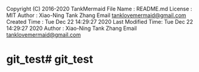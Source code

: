  Copyright (C) 2016-2020 TankMermaid
 File Name         : README.md
 License           : MIT
 Author            : Xiao-Ning Tank Zhang
 Email  <tanklovemermaid@gmail.com>
 Created Time      : Tue Dec 22 14:29:27 2020
 Last Modified Time: Tue Dec 22 14:29:27 2020
 Author            : Xiao-Ning Tank Zhang
 Email  <tanklovemermaid@gmail.com>
# git_test# git_test
